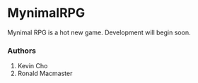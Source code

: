 # MynimalRPG
Mynimal RPG is a hot new game.
Development will begin soon.

### Authors
1) Kevin Cho
2) Ronald Macmaster

